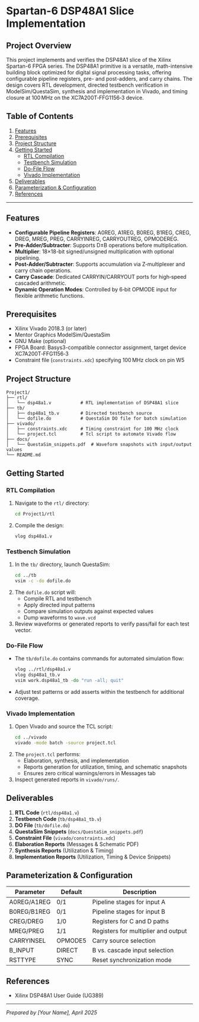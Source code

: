 # Spartan-6 DSP48A1 Slice Implementation

## Project Overview

This project implements and verifies the DSP48A1 slice of the Xilinx Spartan-6 FPGA series. The DSP48A1 primitive is a versatile, math-intensive building block optimized for digital signal processing tasks, offering configurable pipeline registers, pre- and post-adders, and carry chains. The design covers RTL development, directed testbench verification in ModelSim/QuestaSim, synthesis and implementation in Vivado, and timing closure at 100 MHz on the XC7A200T‑FFG1156‑3 device.

## Table of Contents

1. [Features](#features)
2. [Prerequisites](#prerequisites)
3. [Project Structure](#project-structure)
4. [Getting Started](#getting-started)
   - [RTL Compilation](#rtl-compilation)
   - [Testbench Simulation](#testbench-simulation)
   - [Do-File Flow](#do-file-flow)
   - [Vivado Implementation](#vivado-implementation)
5. [Deliverables](#deliverables)
6. [Parameterization & Configuration](#parameterization--configuration)
7. [References](#references)

---

## Features

- **Configurable Pipeline Registers**: A0REG, A1REG, B0REG, B1REG, CREG, DREG, MREG, PREG, CARRYINREG, CARRYOUTREG, OPMODEREG.
- **Pre-Adder/Subtracter**: Supports D±B operations before multiplication.
- **Multiplier**: 18×18-bit signed/unsigned multiplication with optional pipelining.
- **Post-Adder/Subtracter**: Supports accumulation via Z‑multiplexer and carry chain operations.
- **Carry Cascade**: Dedicated CARRYIN/CARRYOUT ports for high‑speed cascaded arithmetic.
- **Dynamic Operation Modes**: Controlled by 6‑bit OPMODE input for flexible arithmetic functions.

## Prerequisites

- Xilinx Vivado 2018.3 (or later)
- Mentor Graphics ModelSim/QuestaSim
- GNU Make (optional)
- FPGA Board: Basys3-compatible connector assignment, target device XC7A200T‑FFG1156‑3
- Constraint file (`constraints.xdc`) specifying 100 MHz clock on pin W5

## Project Structure

```plaintext
Project1/
├── rtl/
│   └── dsp48a1.v           # RTL implementation of DSP48A1 slice
├── tb/
│   ├── dsp48a1_tb.v        # Directed testbench source
│   └── dofile.do           # QuestaSim DO file for batch simulation
├── vivado/
│   ├── constraints.xdc     # Timing constraint for 100 MHz clock
│   └── project.tcl         # Tcl script to automate Vivado flow
├── docs/
│   └── QuestaSim_snippets.pdf  # Waveform snapshots with input/output values
└── README.md
```

## Getting Started

### RTL Compilation

1. Navigate to the `rtl/` directory:
   ```bash
   cd Project1/rtl
   ```
2. Compile the design:
   ```bash
   vlog dsp48a1.v
   ```

### Testbench Simulation

1. In the `tb/` directory, launch QuestaSim:
   ```bash
   cd ../tb
   vsim -c -do dofile.do
   ```
2. The `dofile.do` script will:
   - Compile RTL and testbench
   - Apply directed input patterns
   - Compare simulation outputs against expected values
   - Dump waveforms to `wave.vcd`
3. Review waveforms or generated reports to verify pass/fail for each test vector.

### Do-File Flow

- The `tb/dofile.do` contains commands for automated simulation flow:
  ```tcl
  vlog ../rtl/dsp48a1.v
  vlog dsp48a1_tb.v
  vsim work.dsp48a1_tb -do "run -all; quit"
  ```
- Adjust test patterns or add asserts within the testbench for additional coverage.

### Vivado Implementation

1. Open Vivado and source the TCL script:
   ```bash
   cd ../vivado
   vivado -mode batch -source project.tcl
   ```
2. The `project.tcl` performs:
   - Elaboration, synthesis, and implementation
   - Reports generation for utilization, timing, and schematic snapshots
   - Ensures zero critical warnings/errors in Messages tab
3. Inspect generated reports in `vivado/runs/`.

## Deliverables

1. **RTL Code** (`rtl/dsp48a1.v`)
2. **Testbench Code** (`tb/dsp48a1_tb.v`)
3. **DO File** (`tb/dofile.do`)
4. **QuestaSim Snippets** (`docs/QuestaSim_snippets.pdf`)
5. **Constraint File** (`vivado/constraints.xdc`)
6. **Elaboration Reports** (Messages & Schematic PDF)
7. **Synthesis Reports** (Utilization & Timing)
8. **Implementation Reports** (Utilization, Timing & Device Snippets)

## Parameterization & Configuration

| Parameter   | Default | Description                         |
| ----------- | ------- | ----------------------------------- |
| A0REG/A1REG | 0/1     | Pipeline stages for input A         |
| B0REG/B1REG | 0/1     | Pipeline stages for input B         |
| CREG/DREG   | 1/0     | Registers for C and D paths         |
| MREG/PREG   | 1/1     | Registers for multiplier and output |
| CARRYINSEL  | OPMODE5 | Carry source selection              |
| B_INPUT     | DIRECT  | B vs. cascade input selection       |
| RSTTYPE     | SYNC    | Reset synchronization mode          |

## References

- Xilinx DSP48A1 User Guide (UG389)

---

*Prepared by [Your Name], April 2025*

